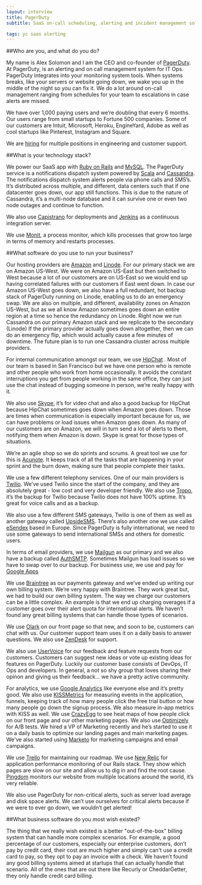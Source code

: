 ```yaml
---
layout: interview
title: PagerDuty
subtitle: SaaS on-call scheduling, alerting and incident management solutions which integrates with any monitoring solution to send alerts via SMS, phone or email to IT organizations when systems break.

tags: yc saas alerting
---
```


##Who are you, and what do you do?

My name is Alex Solomon and I am the CEO and co-founder of [PagerDuty](http://www.pagerduty.com/). At PagerDuty, is an alerting and on call management system for IT Ops. PagerDuty integrates into your monitoring system tools. When systems breaks, like your servers or website going down, we wake you up in the middle of the night so you can fix it. We do a lot around on-call management ranging from schedules for your team to escalations in case alerts are missed.

We have over 1,000 paying users and we’re doubling that every 6 months. Our users range from small startups to Fortune 500 companies. Some of our customers are Intuit, Microsoft, Heroku, EngineYard, Adobe as well as cool startups like Pinterest, Instagram and Square.

We are [hiring](http://www.pagerduty.com/jobs) for multiple positions in engineering and customer support.

##What is your technology stack?

We power our SaaS app with [Ruby on Rails](http://rubyonrails.org/) and [MySQL](http://www.mysql.com/). The PagerDuty service is a notifications dispatch system powered by [Scala](http://www.scala-lang.org/) and [Cassandra](http://cassandra.apache.org/). The notifications dispatch system alerts people via phone calls and SMS’s. It’s distributed across multiple, and different,  data centers such that if one datacenter goes down, our app still functions. This is due to the nature of Cassandra, it’s a multi-node database and it can survive one or even two node outages and continue to function.

We also use [Capistrano](https://github.com/capistrano/capistrano/) for deployments and [Jenkins](http://jenkins-ci.org/) as a continuous integration server.

We use [Monit](http://mmonit.com/monit/), a process monitor, which kills processes that grow too large in terms of memory and restarts processes.

##What software do you use to run your business?

Our hosting providers are [Amazon](http://aws.amazon.com/) and [Linode](http://www.linode.com/). For our primary stack we are on Amazon US-West. We were on Amazon US-East but then switched to West because a lot of our customers are on US-East so we would end up having correlated failures with our customers if East went down. In case our Amazon US-West goes down, we also have a full redundant, hot backup stack of PagerDuty running on Linode, enabling us to do an emergency swap. We are also on multiple, and different, availability zones on Amazon US-West, but as we all know Amazon sometimes goes down an entire region at a time so hence the redundancy on Linode. Right now we run Cassandra on our primary Amazon stack and we replicate to the secondary (Linode) If the primary provider actually goes down altogether, then we can do an emergency flip, which would actually cause a few minutes of downtime. The future plan is to run one Cassandra cluster across multiple providers.

For internal communication amongst our team, we use [HipChat](https://www.hipchat.com/) . Most of our team is based in San Francisco but we have one person who is remote and other people who work from home occasionally. It avoids the constant interruptions you get from people working in the same office, they can just use the chat instead of bugging someone in person, we’re really happy with it.

We also use [Skype](http://www.skype.com/), it’s for video chat and also a good backup for HipChat because HipChat sometimes goes down when Amazon goes down. Those are times when communication is especially important because for us, we can have problems or load issues when Amazon goes down. As many of our customers are on Amazon, we will in turn send a lot of alerts to them, notifying them when Amazon is down. Skype is great for those types of situations.

We’re an agile shop so we do sprints and scrums. A great tool we use for this is [Acunote](http://www.acunote.com/). It keeps track of all the tasks that are happening in your sprint and the burn down, making sure that people complete their tasks.

We use a few different telephony services. One of our main providers is [Twilio](http://www.twilio.com/). We’ve used Twilio since the start of the company, and they are absolutely great - low cost and very developer friendly. We also use [Tropo](https://www.tropo.com/), it’s the backup for Twilio because Twilio does not have 100% uptime. It’s great for voice calls and as a backup.

We also use a few different SMS gateways, Twilio is one of them as well as another gateway called [UpsideSMS](http://www.upsidewireless.com/). There’s also another one we use called [eSendex](http://www.esendex.us/) based in Europe. Since PagerDuty is fully international, we need to use some gateways to send international SMSs and others for domestic users.

In terms of email providers, we use [Mailgun](http://www.mailgun.com/) as our primary and we also have a backup called [AuthSMTP](http://www.authsmtp.com/). Sometimes Mailgun has load issues so we have to swap over to our backup.  For business use, we use and pay for [Google Apps](http://www.google.com/enterprise/apps/business/)

We use [Braintree](https://www.braintreepayments.com/) as our payments gateway and we’ve ended up writing our own billing system. We’re very happy with Braintree. They work great but, we had to build our own billing system. The way we charge our customers can be a little complex. An example is that we end up charging overages if a customer goes over their alert quota for international alerts. We haven’t found any great billing systems that can handle those types of scenarios.

We use [Olark](http://www.olark.com/) on our front page so that new, and soon to be, customers can chat with us. Our customer support team uses it on a daily basis to answer questions. We also use [ZenDesk](http://www.zendesk.com/) for support.

We also use [UserVoice](http://www.uservoice.com/) for our feedback and feature requests from our customers. Customers can suggest new ideas or vote up existing ideas for features on PagerDuty. Luckily our customer base consists of DevOps, IT Ops and developers. In general, a not so shy group that loves sharing their opinon and giving us their feedback… we have a pretty active community.

For analytics, we use [Google Analytics](http://www.google.com/analytics/) like everyone else and it’s pretty good. We also use [KISSMetrics](http://www.kissmetrics.com/) for measuring events in the application, funnels, keeping track of how many people click the free trial button or how many people go down the signup process. We also measure in-app metrics with KISS as well. We use [CrazyEgg](http://www.crazyegg.com/)  to see heat maps of how people click on our front page and our other marketing pages. We also use [Optimizely](https://www.optimizely.com/) for A/B tests. We hired a VP of Marketing recently and he’s started to use it on a daily basis to optimize our landing pages and main marketing pages. We've also started using [Marketo](http://www.marketo.com/) for marketing campaigns and email campaigns.

We use [Trello](https://trello.com/)  for maintaining our roadmap. We use [New Relic](http://newrelic.com/) for application performance monitoring of our Rails stack. They show which pages are slow on our site and allow us to dig in and find the root cause. [Pingdom](http://www.pingdom.com/) monitors our website from multiple locations around the world, it’s very reliable.

We also use PagerDuty for non-critical alerts, such as server load average and disk space alerts. We can’t use ourselves for critical alerts because if we were to ever go down, we wouldn’t get alerted!


##What business software do you most wish existed?

The thing that we really wish existed is a better "out-of-the-box" billing system that can handle more complex scenarios. For example, a good percentage of our customers, especially our enterprise customers, don’t pay by credit card, their cost are much higher and simply can't use a credit card to pay, so they opt to pay an invoice with a check. We haven’t found any good billing systems aimed at startups that can actually handle that scenario. All of the ones that are out there like Recurly or CheddarGetter, they only handle credit card billing.


